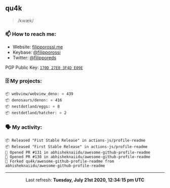 ## qu4k

> /kwæk/

### 📫 How to reach me:

- Website: [filipporossi.me](https://filipporossi.me/)
- Keybase: [@filipporossi](https://keybase.io/filipporossi)
- Twitter: [@filipporeds](https://keybase.io/filipporeds)

PGP Public Key: [`170D 27E0 3F4D E09E`](https://keybase.io/filipporossi/pgp_keys.asc)

### 🗄 My projects:

```
📦 webview/webview_deno: ⭐️ 439
📦 denosaurs/denon: ⭐️ 416
📦 nestdotland/eggs: ⭐️ 8
📦 nestdotland/hatcher: ⭐️ 2
```

### 🗣 My activity:

```
📦 Released "Fist Stable Release" in actions-js/profile-readme
📦 Released "First Stable Release" in actions-js/profile-readme
💪 Opened PR #131 in abhisheknaiidu/awesome-github-profile-readme
💪 Opened PR #130 in abhisheknaiidu/awesome-github-profile-readme
🍴 Forked qu4k/awesome-github-profile-readme from abhisheknaiidu/awesome-github-profile-readme
```

------------
<p align="center">Last refresh: <b>Tuesday, July 21st 2020, 12:34:15 pm UTC</b></p>